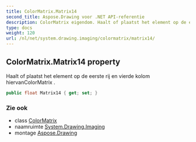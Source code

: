 ```yaml
---
title: ColorMatrix.Matrix14
second_title: Aspose.Drawing voor .NET API-referentie
description: ColorMatrix eigendom. Haalt of plaatst het element op de eerste rij en vierde kolom hiervanColorMatrix .
type: docs
weight: 120
url: /nl/net/system.drawing.imaging/colormatrix/matrix14/
---
```

## ColorMatrix.Matrix14 property

Haalt of plaatst het element op de eerste rij en vierde kolom hiervanColorMatrix .

```csharp
public float Matrix14 { get; set; }
```

### Zie ook

* class [ColorMatrix](../)
* naamruimte [System.Drawing.Imaging](../../colormatrix/)
* montage [Aspose.Drawing](../../../)


